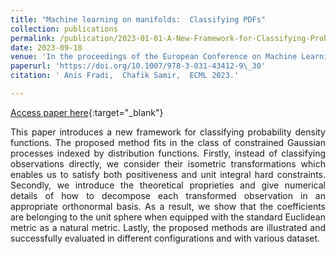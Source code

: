 ```yaml
---
title: "Machine learning on manifolds:  Classifying PDFs"
collection: publications
permalink: /publication/2023-01-01-A-New-Framework-for-Classifying-Probability-Density-Functions
date: 2023-09-18
venue: 'In the proceedings of the European Conference on Machine Learning, ECML  , Turin, Italy, September 18-22, 2023'
paperurl: 'https://doi.org/10.1007/978-3-031-43412-9\_30'
citation: ' Anis Fradi,  Chafik Samir,  ECML 2023.'

---
```


[Access paper here](https://doi.org/10.1007/978-3-031-43412-9\_30){:target="_blank"}

<p align="justify">
This paper introduces a new framework for classifying probability density
 functions. The proposed method fits in the class of constrained Gaussian 
processes indexed by distribution functions. Firstly, instead of 
classifying observations directly, we consider their isometric 
transformations which enables us to satisfy both positiveness and unit 
integral hard constraints. Secondly, we introduce the theoretical 
proprieties and give numerical details of how to decompose each 
transformed observation in an appropriate orthonormal basis. As a 
result, we show that the coefficients are belonging to the unit sphere 
when equipped with the standard Euclidean metric as a natural metric. 
Lastly, the proposed methods are illustrated and successfully evaluated
 in different configurations and with various dataset.
</p>
